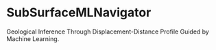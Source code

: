 # SubSurfaceMLNavigator
Geological Inference Through Displacement-Distance Profile Guided by Machine Learning. 
